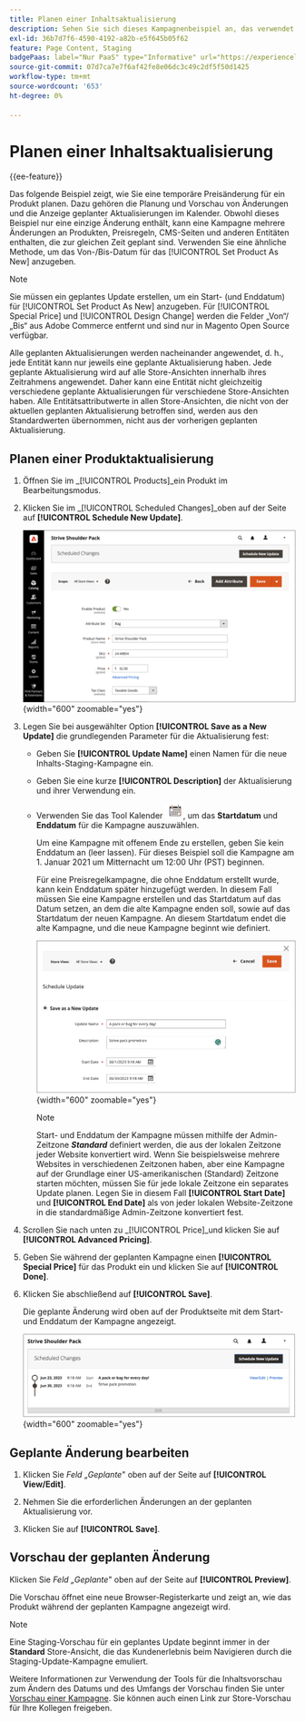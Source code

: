 ```yaml
---
title: Planen einer Inhaltsaktualisierung
description: Sehen Sie sich dieses Kampagnenbeispiel an, das verwendet wird, um eine temporäre Preisänderung für ein Produkt zu planen.
exl-id: 36b7d7f6-4590-4192-a82b-e5f645b05f62
feature: Page Content, Staging
badgePaas: label="Nur PaaS" type="Informative" url="https://experienceleague.adobe.com/en/docs/commerce/user-guides/product-solutions" tooltip="Gilt nur für Adobe Commerce in Cloud-Projekten (von Adobe verwaltete PaaS-Infrastruktur) und lokale Projekte."
source-git-commit: 07d7ca7e7f6af42fe8e06dc3c49c2df5f50d1425
workflow-type: tm+mt
source-wordcount: '653'
ht-degree: 0%

---
```


# Planen einer Inhaltsaktualisierung

{{ee-feature}}

Das folgende Beispiel zeigt, wie Sie eine temporäre Preisänderung für ein Produkt planen. Dazu gehören die Planung und Vorschau von Änderungen und die Anzeige geplanter Aktualisierungen im Kalender. Obwohl dieses Beispiel nur eine einzige Änderung enthält, kann eine Kampagne mehrere Änderungen an Produkten, Preisregeln, CMS-Seiten und anderen Entitäten enthalten, die zur gleichen Zeit geplant sind. Verwenden Sie eine ähnliche Methode, um das Von-/Bis-Datum für das [!UICONTROL Set Product As New] anzugeben.

>[!NOTE]
>Sie müssen ein geplantes Update erstellen, um ein Start- (und Enddatum) für [!UICONTROL Set Product As New] anzugeben. Für [!UICONTROL Special Price] und [!UICONTROL Design Change] werden die Felder „Von“/„Bis“ aus Adobe Commerce entfernt und sind nur in Magento Open Source verfügbar.
>
>Alle geplanten Aktualisierungen werden nacheinander angewendet, d. h., jede Entität kann nur jeweils eine geplante Aktualisierung haben. Jede geplante Aktualisierung wird auf alle Store-Ansichten innerhalb ihres Zeitrahmens angewendet. Daher kann eine Entität nicht gleichzeitig verschiedene geplante Aktualisierungen für verschiedene Store-Ansichten haben. Alle Entitätsattributwerte in allen Store-Ansichten, die nicht von der aktuellen geplanten Aktualisierung betroffen sind, werden aus den Standardwerten übernommen, nicht aus der vorherigen geplanten Aktualisierung.

## Planen einer Produktaktualisierung

1. Öffnen Sie im _[!UICONTROL Products]_ein Produkt im Bearbeitungsmodus.

1. Klicken Sie im _[!UICONTROL Scheduled Changes]_oben auf der Seite auf **[!UICONTROL Schedule New Update]**.

   ![Neues Update planen](./assets/content-staging-product-schedule-new-update.png){width="600" zoomable="yes"}

1. Legen Sie bei ausgewählter Option **[!UICONTROL Save as a New Update]** die grundlegenden Parameter für die Aktualisierung fest:

   - Geben Sie **[!UICONTROL Update Name]** einen Namen für die neue Inhalts-Staging-Kampagne ein.

   - Geben Sie eine kurze **[!UICONTROL Description]** der Aktualisierung und ihrer Verwendung ein.

   - Verwenden Sie das Tool Kalender ![Kalendersymbol](../assets/icon-calendar.png), um das **Startdatum** und **Enddatum** für die Kampagne auszuwählen.

     Um eine Kampagne mit offenem Ende zu erstellen, geben Sie kein Enddatum an (leer lassen). Für dieses Beispiel soll die Kampagne am 1. Januar 2021 um Mitternacht um 12:00 Uhr (PST) beginnen.


     Für eine Preisregelkampagne, die ohne Enddatum erstellt wurde, kann kein Enddatum später hinzugefügt werden. In diesem Fall müssen Sie eine Kampagne erstellen und das Startdatum auf das Datum setzen, an dem die alte Kampagne enden soll, sowie auf das Startdatum der neuen Kampagne. An diesem Startdatum endet die alte Kampagne, und die neue Kampagne beginnt wie definiert.

     ![Planen einer Produktaktualisierung](./assets/content-staging-campaign-schedule-update.png){width="600" zoomable="yes"}

     >[!NOTE]
     >
     >Start- und Enddatum der Kampagne müssen mithilfe der Admin-Zeitzone **_Standard_** definiert werden, die aus der lokalen Zeitzone jeder Website konvertiert wird. Wenn Sie beispielsweise mehrere Websites in verschiedenen Zeitzonen haben, aber eine Kampagne auf der Grundlage einer US-amerikanischen (Standard) Zeitzone starten möchten, müssen Sie für jede lokale Zeitzone ein separates Update planen. Legen Sie in diesem Fall **[!UICONTROL Start Date]** und **[!UICONTROL End Date]** als von jeder lokalen Website-Zeitzone in die standardmäßige Admin-Zeitzone konvertiert fest.

1. Scrollen Sie nach unten zu _[!UICONTROL Price]_und klicken Sie auf **[!UICONTROL Advanced Pricing]**.

1. Geben Sie während der geplanten Kampagne einen **[!UICONTROL Special Price]** für das Produkt ein und klicken Sie auf **[!UICONTROL Done]**.

1. Klicken Sie abschließend auf **[!UICONTROL Save]**.

   Die geplante Änderung wird oben auf der Produktseite mit dem Start- und Enddatum der Kampagne angezeigt.

   ![Geplante Änderung](./assets/content-staging-product-scheduled-update-preview-rope.png){width="600" zoomable="yes"}

## Geplante Änderung bearbeiten

1. Klicken Sie _Feld „Geplante_&quot; oben auf der Seite auf **[!UICONTROL View/Edit]**.

1. Nehmen Sie die erforderlichen Änderungen an der geplanten Aktualisierung vor.

1. Klicken Sie auf **[!UICONTROL Save]**.

## Vorschau der geplanten Änderung

Klicken Sie _Feld „Geplante_&quot; oben auf der Seite auf **[!UICONTROL Preview]**.

Die Vorschau öffnet eine neue Browser-Registerkarte und zeigt an, wie das Produkt während der geplanten Kampagne angezeigt wird.

>[!NOTE]
>
>Eine Staging-Vorschau für ein geplantes Update beginnt immer in der **Standard** Store-Ansicht, die das Kundenerlebnis beim Navigieren durch die Staging-Update-Kampagne emuliert.

Weitere Informationen zur Verwendung der Tools für die Inhaltsvorschau zum Ändern des Datums und des Umfangs der Vorschau finden Sie unter [Vorschau einer Kampagne](content-staging-preview.md). Sie können auch einen Link zur Store-Vorschau für Ihre Kollegen freigeben.
